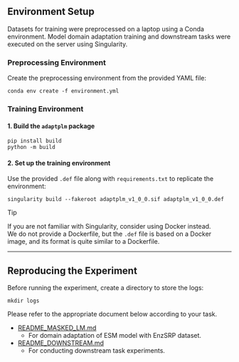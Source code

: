 
## Environment Setup

Datasets for training were preprocessed on a laptop using a Conda environment.
Model domain adaptation training and downstream tasks were executed on the server using Singularity.

### Preprocessing Environment

Create the preprocessing environment from the provided YAML file:

```shell
conda env create -f environment.yml
```

### Training Environment

#### 1. Build the `adaptplm` package

```shell
pip install build
python -m build
```

#### 2. Set up the training environment

Use the provided `.def` file along with `requirements.txt` to replicate the environment:

```shell
singularity build --fakeroot adaptplm_v1_0_0.sif adaptplm_v1_0_0.def 
```

> [!TIP]
> If you are not familiar with Singularity, consider using Docker instead.  
> We do not provide a Dockerfile, but the `.def` file is based on a Docker image, and its format is quite similar to a Dockerfile.

---

## Reproducing the Experiment

Before running the experiment, create a directory to store the logs:

```shell
mkdir logs
```

Please refer to the appropriate document below according to your task.

- [README_MASKED_LM.md](docs/README_MASKED_LM.md)
    - For domain adaptation of ESM model with EnzSRP dataset.
- [README_DOWNSTREAM.md](docs/README_DOWNSTREAM.md)
    - For conducting downstream task experiments.

